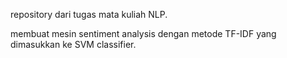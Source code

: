 repository dari tugas mata kuliah NLP.

membuat mesin sentiment analysis dengan metode TF-IDF yang dimasukkan ke SVM classifier.